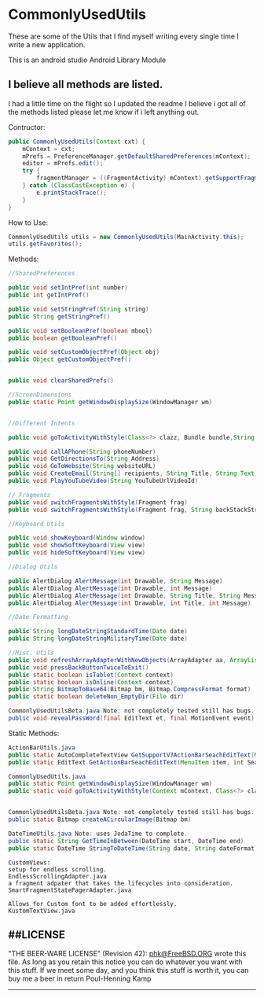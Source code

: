 CommonlyUsedUtils
=================

These are some of the Utils that I find myself writing every single time I write a new application.

This is an android studio Android Library Module


## I believe all methods are listed.
I had a little time on the flight so I updated the readme I believe i got all of the methods listed please let me know if i left anything out.


Contructor:
```Java
public CommonlyUsedUtils(Context cxt) {
	mContext = cxt;
	mPrefs = PreferenceManager.getDefaultSharedPreferences(mContext);
	editor = mPrefs.edit();
	try {
		fragmentManager = ((FragmentActivity) mContext).getSupportFragmentManager();
	} catch (ClassCastException e) {
		e.printStackTrace();
	}
}
```

How to Use:

```Java
CommonlyUsedUtils utils = new CommonlyUsedUtils(MainActivity.this);
utils.getFavorites();
```

Methods:
```java
//SharedPreferences 

public void setIntPref(int number)
public int getIntPref()

public void setStringPref(String string)
public String getStringPref() 

public void setBooleanPref(boolean mbool)
public boolean getBooleanPref()

public void setCustomObjectPref(Object obj)
public Object getCustomObjectPref()


public void clearSharedPrefs()

//ScreenDimensions
public static Point getWindowDisplaySize(WindowManager wm)


//Different Intents

public void goToActivityWithStyle(Class<?> clazz, Bundle bundle,String bundleKey) {

public void callAPhone(String phoneNumber)
public void GetDirectionsTo(String Address)
public void GoToWebsite(String websiteURL)
public void CreateEmail(String[] recipients, String Title, String Text)
public void PlayYouTubeVideo(String YouTubeUrlVideoId)

// Fragments
public void switchFragmentsWithStyle(Fragment frag)
public void switchFragmentsWithStyle(Fragment frag, String backStackString)

//Keyboard Utils

public void showKeyboard(Window window)
public void showSoftKeyboard(View view)
public void hideSoftKeyboard(View view)

//Dialog Utils

public AlertDialog AlertMessage(int Drawable, String Message)
public AlertDialog AlertMessage(int Drawable, int Message)
public AlertDialog AlertMessage(int Drawable, String Title, String Message)
public AlertDialog AlertMessage(int Drawable, int Title, int Message) 

//Date Formatting

public String longDateStringStandardTime(Date date)
public String longDateStringMilitaryTime(Date date)

//Misc. Utils
public void refreshArrayAdapterWithNewObjects(ArrayAdapter aa, ArrayList objs, Boolean clearWhatisInAdapter)
public void pressBackButtonTwiceToExit()
public static boolean isTablet(Context context)
public static boolean isOnline(Context context)
public String BitmapToBase64(Bitmap bm, Bitmap.CompressFormat format)
public static boolean deleteNon_EmptyDir(File dir)

CommonlyUsedUtilsBeta.java Note: not completely tested still has bugs.
public void revealPassWord(final EditText et, final MotionEvent event) 

```

Static Methods:
```java 
ActionBarUtils.java
public static AutoCompleteTextView GetSupportV7ActionBarSeachEditText(MenuItem item)
public static EditText GetActionBarSeachEditText(MenuItem item, int SearchViewId)

CommonlyUsedUtils.java
public static Point getWindowDisplaySize(WindowManager wm)
public static void goToActivityWithStyle(Context mContext, Class<?> clazz, Bundle bundle, String bundleKey) 


CommonlyUsedUtilsBeta.java Note: not completely tested still has bugs.
public static Bitmap createACircularImage(Bitmap bm)

DateTimeUtils.java Note: uses JodaTime to complete.
public static String GetTimeInBetween(DateTime start, DateTime end)
public static DateTime StringToDateTime(String date, String dateFormat)

```

```text
CustomViews:
setup for endless scrolling.
EndlessScrollingAdapter.java
a fragment adpater that takes the lifecycles into consideration.
SmartFragmentStatePagerAdapter.java

Allows for Custom font to be added effortlessly.
KustomTextView.java
```

##LICENSE
----------------------------------------------------------------------------

"THE BEER-WARE LICENSE" (Revision 42):
<phk@FreeBSD.ORG> wrote this file. As long as you retain this notice you can do whatever you want with this stuff. If we meet some day, and you think this stuff is worth it, you can buy me a beer in return Poul-Henning Kamp

----------------------------------------------------------------------------
